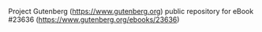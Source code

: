 Project Gutenberg (https://www.gutenberg.org) public repository for eBook #23636 (https://www.gutenberg.org/ebooks/23636)
